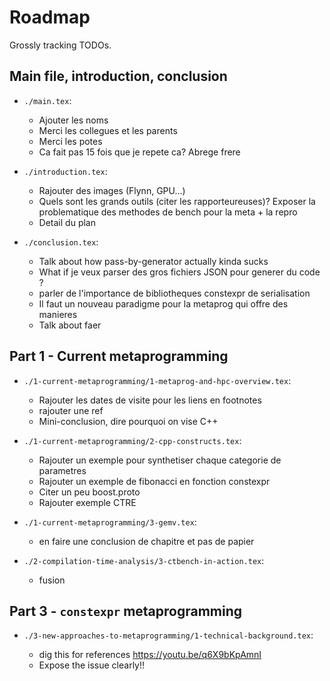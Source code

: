 # Roadmap

Grossly tracking TODOs.

## Main file, introduction, conclusion

- `./main.tex`:

  * Ajouter les noms
  * Merci les collegues et les parents
  * Merci les potes
  * Ca fait pas 15 fois que je repete ca? Abrege frere

- `./introduction.tex`:

  * Rajouter des images (Flynn, GPU...)
  * Quels sont les grands outils (citer les rapporteureuses)?
    Exposer la problematique des methodes de bench pour la meta + la repro
  * Detail du plan

- `./conclusion.tex`:

  * Talk about how pass-by-generator actually kinda sucks
  * What if je veux parser des gros fichiers JSON pour generer du code ?
  * parler de l'importance de bibliotheques constexpr de serialisation
  * Il faut un nouveau paradigme pour la metaprog qui offre des manieres
  * Talk about faer

## Part 1 - Current metaprogramming

- `./1-current-metaprogramming/1-metaprog-and-hpc-overview.tex`:

  * Rajouter les dates de visite pour les liens en footnotes
  * rajouter une ref
  * Mini-conclusion, dire pourquoi on vise C++

- `./1-current-metaprogramming/2-cpp-constructs.tex`:

  * Rajouter un exemple pour synthetiser chaque categorie de parametres
  * Rajouter un exemple de fibonacci en fonction constexpr
  * Citer un peu boost.proto
  * Rajouter exemple CTRE

- `./1-current-metaprogramming/3-gemv.tex`:

  * en faire une conclusion de chapitre et pas de papier

- `./2-compilation-time-analysis/3-ctbench-in-action.tex`:

  * fusion

## Part 3 - `constexpr` metaprogramming

- `./3-new-approaches-to-metaprogramming/1-technical-background.tex`:

  * dig this for references https://youtu.be/q6X9bKpAmnI
  * Expose the issue clearly!!
